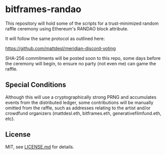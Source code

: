 # bitframes-randao

This repository will hold some of the scripts for a trust-minimized random raffle ceremony using Ethereum's RANDAO block attribute.

It will follow the same protocol as outlined here:

https://github.com/mattdesl/meridian-discord-voting

SHA-256 commitments will be posted soon to this repo, some days before the ceremony will begin, to ensure no party (not even me) can game the raffle.

## Special Conditions

Although this will use a cryptographically strong PRNG and accumulates events from the distributed ledger, some contributions will be manually omitted from the raffle, such as addresses relating to the artist and/or crowdfund organizers (mattdesl.eth, bitframes.eth, generativefilmfund.eth, etc).

## License

MIT, see [LICENSE.md](http://github.com/mattdesl/bitframes-randao/blob/master/LICENSE.md) for details.
